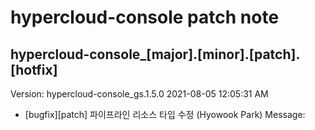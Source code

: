 # hypercloud-console patch note
## hypercloud-console_[major].[minor].[patch].[hotfix]
Version: hypercloud-console_gs.1.5.0
2021-08-05  12:05:31 AM
- [bugfix][patch] 파이프라인 리소스 타입 수정 (Hyowook Park) 
    Message: 